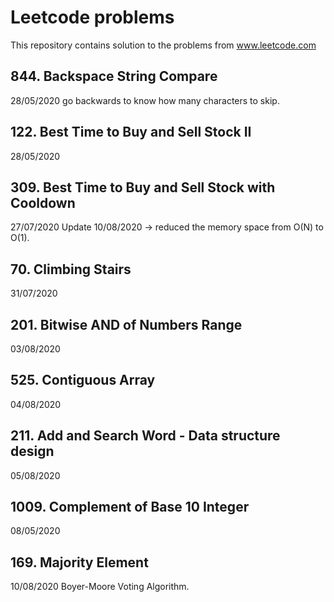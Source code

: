 # Leetcode problems
This repository contains solution to the problems from www.leetcode.com

## 844. Backspace String Compare
28/05/2020
go backwards to know how many characters to skip.

## 122. Best Time to Buy and Sell Stock II
28/05/2020

## 309. Best Time to Buy and Sell Stock with Cooldown
27/07/2020
Update 10/08/2020 -> reduced the memory space from O(N) to O(1).

## 70. Climbing Stairs
31/07/2020

## 201. Bitwise AND of Numbers Range
03/08/2020

## 525. Contiguous Array
04/08/2020

## 211. Add and Search Word - Data structure design
05/08/2020

## 1009. Complement of Base 10 Integer
08/05/2020

## 169. Majority Element
10/08/2020
Boyer-Moore Voting Algorithm.